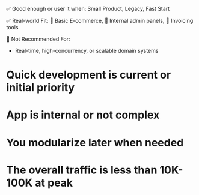 ✅ Good enough or user it when: Small Product, Legacy, Fast Start

✅ Real-world Fit:
🛒 Basic E-commerce, 🎫 Internal admin panels, 🧾 Invoicing tools

🚫 Not Recommended For:

- Real-time, high-concurrency, or scalable domain systems

# Quick development is current or initial priority

# App is internal or not complex

# You modularize later when needed

# The overall traffic is less than 10K-100K at peak